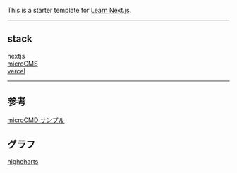 This is a starter template for [Learn Next.js](https://nextjs.org/learn).

---

## stack

nextjs  
[microCMS](https://blog.microcms.io/)  
[vercel](https://vercel.com/)

---

## 参考

[microCMD サンプル](https://blog.microcms.io/microcms-next-jamstack-blog/)

## グラフ

[highcharts](https://www.highcharts.com/docs/index)
